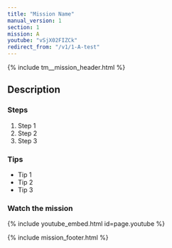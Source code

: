 ```yaml
---
title: "Mission Name"
manual_version: 1
section: 1
mission: A
youtube: "vSjX02FIZCk"
redirect_from: "/v1/1-A-test"
---
```


{% include tm__mission_header.html %}

## Description

### Steps

1. Step 1
2. Step 2
3. Step 3

### Tips

* Tip 1
* Tip 2
* Tip 3

### Watch the mission

{% include youtube_embed.html id=page.youtube %}

{% include mission_footer.html %}

